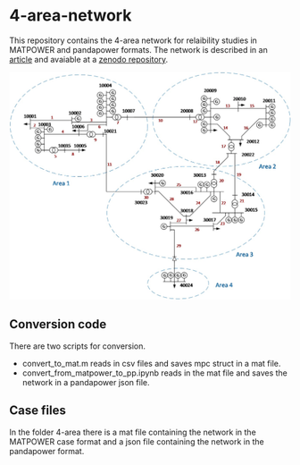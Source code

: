 # 4-area-network
This repository contains the 4-area network for relaibility studies in MATPOWER and pandapower formats. The network is described in an [article](https://www.sciencedirect.com/science/article/pii/S2352340920313779) and avaiable at a [zenodo repository](https://zenodo.org/record/3491916#.YV65FflBzFc).

![Four area test network](4-area/4_area.jpg)

## Conversion code
There are two scripts for conversion.
  * convert_to_mat.m reads in csv files and saves mpc struct in a mat file.
  * convert_from_matpower_to_pp.ipynb reads in the mat file and saves the network in a pandapower json file.

## Case files
In the folder 4-area there is a mat file containing the network in the MATPOWER case format and a json file containing the network in the pandapower format.
